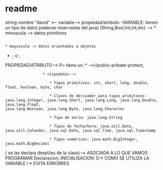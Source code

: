 # readme
string nombre "david" <-- variable--> propiedad/atributo 
-VARIABLE: tienen un tipo de dato( palabras reservadas del java) (String,Bool,Int,int,etc) -->
                                                                                               * minuscula --> datos primitivos              
                                                                                             
                                                                                               * mayuscula -> datos orientados a objetos
- <nombreVariable>; o <valor>; 
  
PROPIEDAD/ATRIBUTO--> P= tiene un:
                     * <ambito>-->//public-pribate-protect, 
  
                     * <tipodato>-->  
  
                        * Tipos primitivos: int, short, long, double, float, boolean, byte, char
  
                        * Clases de derivador para tipos primitivos: java.lang.Integer, java.lang.Short, java.lang.Long, java.lang.Double, java.lang.Float,                                         java.lang.Boolean, java.lang.Byte, java.lang.Character
  
                        * Tipo de serie: java.lang.String
  
                        * Tipos de fecha/hora: java.util.Date, java.util.Calendar, java.sql.Date, java.sql.Time, java.sql.Timestamp
  
                        * Tipos numéricos: java.math.BigInteger, java.math.BigDecimal
  
  <nombreVariable>( se las declara despUes de la class)--> ASOCIADA A LO QUE VAMOS PROGRAMAR
  Declaracion, INICIALISACION:
    D->  COMO SE UTILIZA LA VARIABLE
    I-> EVITA ERRORRES
    
 
